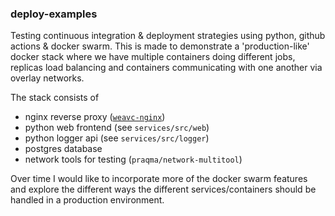 ### deploy-examples

Testing continuous integration & deployment strategies using python, github actions & docker swarm. This is made to demonstrate a 'production-like' docker stack where we have multiple containers doing different jobs, replicas load balancing and containers communicating with one another via overlay networks.

The stack consists of
- nginx reverse proxy ([`weavc-nginx`](https://github.com/weavc/weavc-nginx))
- python web frontend (see `services/src/web`)
- python logger api (see `services/src/logger`)
- postgres database
- network tools for testing (`praqma/network-multitool`)

Over time I would like to incorporate more of the docker swarm features and explore the different ways the different services/containers should be handled in a production environment.
